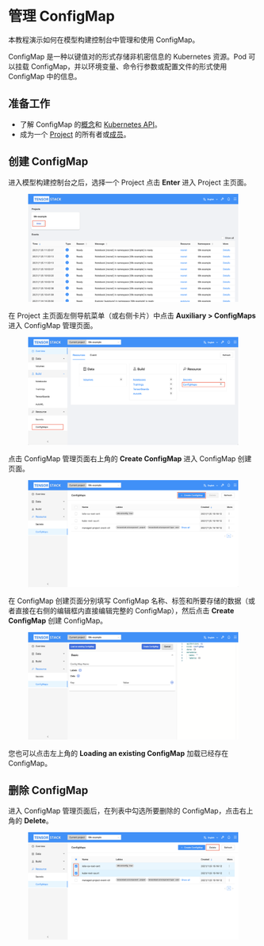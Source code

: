 # 管理 ConfigMap

本教程演示如何在模型构建控制台中管理和使用 ConfigMap。

ConfigMap 是一种以键值对的形式存储非机密信息的 Kubernetes 资源。Pod 可以挂载 ConfigMap，并以环境变量、命令行参数或配置文件的形式使用 ConfigMap 中的信息。

## 准备工作

* 了解 ConfigMap 的<a target="_blank" rel="noopener noreferrer" href="https://kubernetes.io/zh/docs/concepts/configuration/configmap/">概念</a>和 <a target="_blank" rel="noopener noreferrer" href="https://kubernetes.io/docs/reference/kubernetes-api/config-and-storage-resources/config-map-v1/">Kubernetes API</a>。
* 成为一个 [Project](../modules/account-and-security.md#project) 的所有者或[成员](./add-project-member.md)。

## 创建 ConfigMap

进入模型构建控制台之后，选择一个 Project 点击 **Enter** 进入 Project 主页面。

<figure class="screenshot">
  <img alt="building-console" src="../assets/tasks/manage-auxiliary-resources/building-console.png" class="screenshot"/>
</figure>

在 Project 主页面左侧导航菜单（或右侧卡片）中点击 **Auxiliary&nbsp;> ConfigMaps** 进入 ConfigMap 管理页面。

<figure class="screenshot">
  <img alt="project-page-configmap" src="../assets/tasks/manage-auxiliary-resources/project-page-configmap.png" class="screenshot"/>
</figure>

点击 ConfigMap 管理页面右上角的 **Create ConfigMap** 进入 ConfigMap 创建页面。

<figure class="screenshot">
  <img alt="configmap-table" src="../assets/tasks/manage-auxiliary-resources/configmap-table.png" class="screenshot"/>
</figure>

在 ConfigMap 创建页面分别填写 ConfigMap 名称、标签和所要存储的数据（或者直接在右侧的编辑框内直接编辑完整的 ConfigMap），然后点击 **Create ConfigMap** 创建 ConfigMap。

<figure class="screenshot">
  <img alt="create-configmap" src="../assets/tasks/manage-auxiliary-resources/create-configmap.png" class="screenshot"/>
</figure>

您也可以点击左上角的 **Loading an existing ConfigMap** 加载已经存在 ConfigMap。

## 删除 ConfigMap

进入 ConfigMap 管理页面后，在列表中勾选所要删除的 ConfigMap，点击右上角的 **Delete**。

<figure class="screenshot">
  <img alt="delete-configmap" src="../assets/tasks/manage-auxiliary-resources/delete-configmap.png" class="screenshot"/>
</figure>
